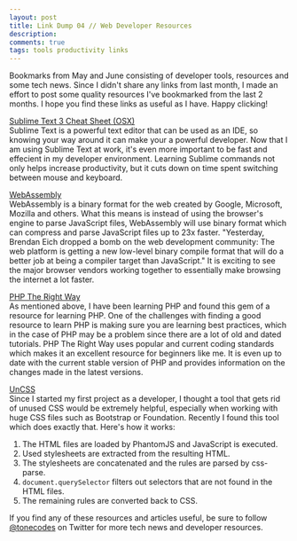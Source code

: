 ```yaml
---
layout: post
title: Link Dump 04 // Web Developer Resources
description:
comments: true
tags: tools productivity links
---
```


Bookmarks from May and June consisting of developer tools, resources and some tech news. Since I didn't share any links from last month, I made an effort to post some quality resources I've bookmarked from the last 2 months. I hope you find these links as useful as I have. Happy clicking!  

[Sublime Text 3 Cheat Sheet (OSX)](http://www.cheatography.com/martinprins/cheat-sheets/sublime-text-3-osx/)  
Sublime Text is a powerful text editor that can be used as an IDE, so knowing your way around it can make your a powerful developer. Now that I am using Sublime Text at work, it's even more important to be fast and effecient in my developer environment. Learning Sublime commands not only helps increase productivity, but it cuts down on time spent switching between mouse and keyboard.


[WebAssembly](https://medium.com/javascript-scene/what-is-webassembly-the-dawn-of-a-new-era-61256ec5a8f6)  
WebAssembly is a binary format for the web created by Google, Microsoft, Mozilla and others. What this means is instead of using the browser's engine to parse JavaScript files, WebAssembly will use binary format which can compress and parse JavaScript files up to 23x faster. "Yesterday, Brendan Eich dropped a bomb on the web development community: The web platform is getting a new low-level binary compile format that will do a better job at being a compiler target than JavaScript." It is exciting to see the major browser vendors working together to essentially make browsing the internet a lot faster.


[PHP The Right Way](http://www.phptherightway.com/)  
As mentioned above, I have been learning PHP and found this gem of a resource for learning PHP. One of the challenges with finding a good resource to learn PHP is making sure you are learning best practices, which in the case of PHP may be a problem since there are a lot of old and dated tutorials. PHP The Right Way uses popular and current coding standards which makes it an excellent resource for beginners like me. It is even up to date with the current stable version of PHP and provides information on the changes made in the latest versions.


[UnCSS](https://github.com/giakki/uncss)  
Since I started my first project as a developer, I thought a tool that gets rid of unused CSS would be extremely helpful, especially when working with huge CSS files such as Bootstrap or Foundation. Recently I found this tool which does exactly that. Here's how it works:  
1. The HTML files are loaded by PhantomJS and JavaScript is executed.
2. Used stylesheets are extracted from the resulting HTML.
3. The stylesheets are concatenated and the rules are parsed by css-parse.
4. ``document.querySelector`` filters out selectors that are not found in the HTML files.
5. The remaining rules are converted back to CSS.  

If you find any of these resources and articles useful, be sure to follow [@tonecodes](http://www.twitter.com/tonecodes) on Twitter for more tech news and developer resources.

